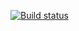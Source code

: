 [![Build status](https://ci.appveyor.com/api/projects/status/ytpoxlgusdaounbk?svg=true)](https://ci.appveyor.com/project/BanzayMV/pageobject-sldef)
